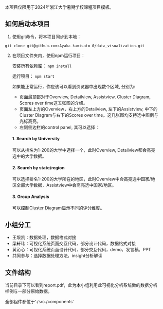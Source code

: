 本项目仅限用于2024年浙江大学暑期学校课程项目模板。

## 如何启动本项目

1. 使用git命令，将本项目同步到本地：

 `git clone git@github.com:Ayaka-kamisato-0/data_visualization.git`

   
2. 在项目文件夹内，使用npm运行项目：

   安装所有依赖库： `npm install`

   
   运行项目： `npm start`

   
   如果能正常运行，你应该可以看到浏览器中出现数个区域, 分别为: 
   - 页面最顶部对于Overview, Detailview, Assistview, Cluster Diagram, Scores over time这五张图的介绍。
   - 页面左上方的Overview，右上方的Detailview, 左下的Assistview, 中下的Cluster Diagram与右下的Scores over time。这几张图均支持选中图例与光标高亮。
   - 左侧侧边栏的control panel, 其可以选择：
   #### 1. Search by University 
   可以从排名为1-200的大学中选择一个，此时Overview, Detailview都会高亮选中的大学数据。
   #### 2. Search by state/region 
   可以选择排名1-200的大学所在的地区，此时Overview中会高亮选中国家/地区全部大学数据，Assistview中会高亮选中国家/地区。
   #### 3. Group Analysis
   可以控制Cluster Diagram显示不同的评分维度。
   

## 小组分工

* 王垠凯：数据处理，数据格式对接
* 梁轩玮：可视化系统页面交互代码，部分设计代码，数据格式对接
* 黄沁心：可视化系统页面设计代码，部分交互代码，demo，发言稿，PPT
* 共同参与：选择数据处理方法，insight分析解读

## 文件结构 

当前目录下可以看到report.pdf，此为本小组利用此可视化分析系统做的数据分析样例与一部分原始数据。

全部组件都位于'./src./components'
